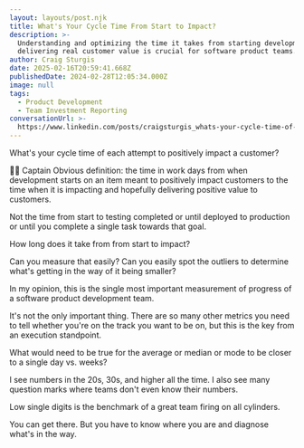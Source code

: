 ```yaml
---
layout: layouts/post.njk
title: What's Your Cycle Time From Start to Impact?
description: >-
  Understanding and optimizing the time it takes from starting development to
  delivering real customer value is crucial for software product teams.
author: Craig Sturgis
date: 2025-02-16T20:59:41.668Z
publishedDate: 2024-02-28T12:05:34.000Z
image: null
tags:
  - Product Development
  - Team Investment Reporting
conversationUrl: >-
  https://www.linkedin.com/posts/craigsturgis_whats-your-cycle-time-of-each-attempt-to-activity-7168652462814416897-sGa5/
---
```


What's your cycle time of each attempt to positively impact a customer?

🧑‍✈️ Captain Obvious definition: the time in work days from when development starts on an item meant to positively impact customers to the time when it is impacting and hopefully delivering positive value to customers.

Not the time from start to testing completed or until deployed to production or until you complete a single task towards that goal.

How long does it take from from start to impact?

Can you measure that easily? Can you easily spot the outliers to determine what's getting in the way of it being smaller?

In my opinion, this is the single most important measurement of progress of a software product development team.

It's not the only important thing. There are so many other metrics you need to tell whether you're on the track you want to be on, but this is the key from an execution standpoint.

What would need to be true for the average or median or mode to be closer to a single day vs. weeks?

I see numbers in the 20s, 30s, and higher all the time. I also see many question marks where teams don't even know their numbers.

Low single digits is the benchmark of a great team firing on all cylinders.

You can get there. But you have to know where you are and diagnose what's in the way.
